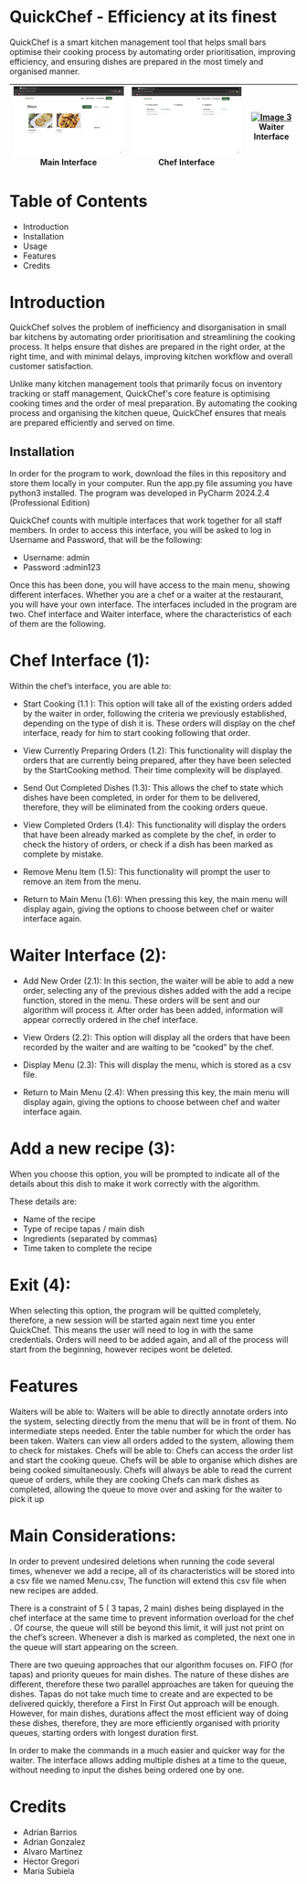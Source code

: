 # QuickChef - Efficiency at its finest
QuickChef is a smart kitchen management tool that helps small bars optimise their cooking process by automating order prioritisation, improving efficiency, and ensuring dishes are prepared in the most timely and organised manner.

| [![Image 1](Media/MainInterface.png)](image1.png) Main Interface | [![Image 2](Media/ChefInterface.png)](image2.png) Chef Interface | [![Image 3](image3.png)](Media/WaiterInterface.png) Waiter Interface |
|----------------------------------------------------------|----------------------------------------------------------|----------------------------------------------------------|



# Table of Contents
* Introduction
* Installation
* Usage
* Features
* Credits
# Introduction
QuickChef solves the problem of inefficiency and disorganisation in small bar kitchens by automating order prioritisation and streamlining the cooking process. It helps ensure that dishes are prepared in the right order, at the right time, and with minimal delays, improving kitchen workflow and overall customer satisfaction.

Unlike many kitchen management tools that primarily focus on inventory tracking or staff management, QuickChef's core feature is optimising cooking times and the order of meal preparation. By automating the cooking process and organising the kitchen queue, QuickChef ensures that meals are prepared efficiently and served on time.

## Installation
In order for the program to work, download the files in this repository and store them locally in your computer. Run the app.py file assuming you have python3 installed. The program was developed in PyCharm 2024.2.4 (Professional Edition)

QuickChef counts with multiple interfaces that work together for all staff members. In order to access this interface, you will be asked to log in Username and Password, that will be the following:
* Username: admin
* Password :admin123

Once this has been done, you will have access to the main menu, showing different interfaces.
Whether you are a chef or a waiter at the restaurant, you will have your own interface. The interfaces included in the program are two. Chef interface and Waiter interface, where the characteristics of each of them are the following.

# Chef Interface (1):
Within the chef’s interface, you are able to:

* Start Cooking (1.1 ): This option will take all of the existing orders added by the waiter in order, following the criteria we previously established, depending on the type of dish it is. These orders will display on the chef interface, ready for him to start cooking following that order.

* View Currently Preparing Orders (1.2): This functionality will display the orders that are currently being prepared, after they have been selected by the StartCooking method. Their time complexity will be displayed.

* Send Out Completed Dishes (1.3): This allows the chef to state which dishes have been completed, in order for them to be delivered, therefore, they will be eliminated from the cooking orders queue.

* View Completed Orders (1.4): This functionality will display the orders that have been already marked as complete by the chef, in order to check the history of orders, or check if a dish has been marked as complete by mistake.

* Remove Menu Item (1.5): This functionality will prompt the user to remove an item from the menu.

* Return to Main Menu (1.6): When pressing this key, the main menu will display again, giving the options to choose between chef or waiter interface again.

# Waiter Interface (2): 

* Add New Order (2.1): In this section, the waiter will be able to add a new order, selecting any of the previous dishes added with the add a recipe function, stored in the menu. These orders will be sent and our algorithm will process it. After order has been added, information will appear correctly ordered in the chef interface.

* View Orders (2.2): This option will display all the orders that have been recorded by the waiter and are waiting to be “cooked” by the chef.

* Display Menu (2.3): This will display the menu, which is stored as a csv file.

* Return to Main Menu (2.4): When pressing this key, the main menu will display again, giving the options to choose between chef and waiter interface again.

# Add a new recipe (3):
When you choose this option, you will be prompted to indicate all of the details about this dish to make it work correctly with the algorithm. 
 
These details are:

* Name of the recipe
* Type of recipe tapas / main dish
* Ingredients (separated by commas)
* Time taken to complete the recipe



# Exit (4):
When selecting this option, the program will be quitted completely, therefore, a new session will be started again next time you enter QuickChef. This means the user will need to log in with the same credentials. Orders will need to be added again, and all of the process will start from the beginning, however recipes wont be deleted.

# Features
Waiters will be able to: 
Waiters will be able to directly annotate orders into the system, selecting directly from the menu that will be in front of them. No intermediate steps needed.
Enter the table number for which the order has been taken.
Waiters can view all orders added to the system, allowing them to check for mistakes.
Chefs will be able to: 
Chefs can access the order list and start the cooking queue.
Chefs will be able to organise which dishes are being cooked simultaneously.
Chefs will always be able to read the current queue of orders, while they are cooking
Chefs can mark dishes as completed, allowing the queue to move over and asking for the waiter to pick it up

# Main Considerations:
In order to prevent undesired deletions when running the code several times, whenever we add a recipe, all of its characteristics will be stored into a csv file we named Menu.csv, The function will extend this csv file when new recipes are added. 

There is a constraint of 5 ( 3 tapas, 2 main) dishes being displayed in the chef interface at the same time to  prevent information overload for the chef . Of course, the queue will still be beyond this limit, it will just not print on the chef’s screen. Whenever a dish is marked as completed, the next one in the queue will start appearing on the screen.


There are two queuing approaches that our algorithm focuses on. FIFO (for tapas) and priority queues for main dishes. The nature of these dishes are different, therefore these two parallel approaches are taken for queuing the dishes. Tapas do not take much time to create and are expected to be delivered quickly, therefore a First In First Out approach will be enough. However, for main dishes, durations affect the most efficient way of doing these dishes, therefore, they are more efficiently organised with priority queues, starting orders with longest duration first.

In order to make the commands in a much easier and quicker way for the waiter. The interface allows adding multiple dishes at a time to the queue, without needing to input the dishes being ordered one by one.

# Credits
* Adrian Barrios
* Adrian Gonzalez
* Alvaro Martinez
* Hector Gregori
* Maria Subiela




